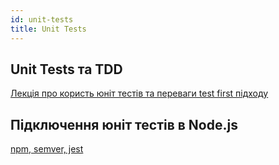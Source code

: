```yaml
---
id: unit-tests
title: Unit Tests
---
```


## Unit Tests та TDD

[Лекція про користь юніт тестів та переваги test first підходу](https://youtu.be/aKyRL9mWjr8)

## Підключення юніт тестів в Node.js

[npm, semver, jest](https://youtu.be/FCZubo7BKC0)
